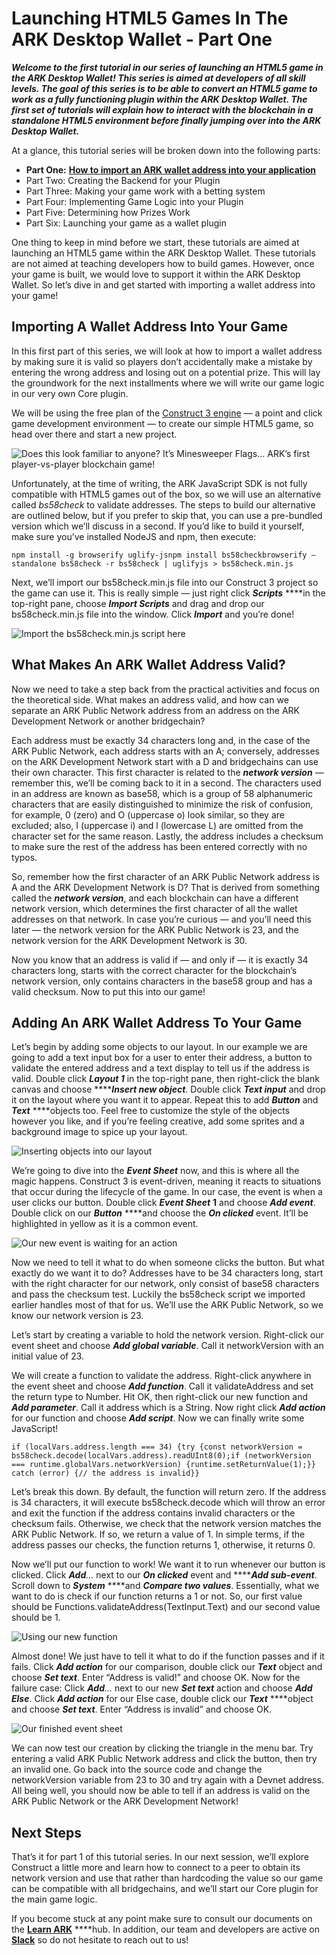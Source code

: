 # Launching HTML5 Games In The ARK Desktop Wallet - Part One

_**Welcome to the first tutorial in our series of launching an HTML5 game in the ARK Desktop Wallet! This series is aimed at developers of all skill levels. The goal of this series is to be able to convert an HTML5 game to work as a fully functioning plugin within the ARK Desktop Wallet. The first set of tutorials will explain how to interact with the blockchain in a standalone HTML5 environment before finally jumping over into the ARK Desktop Wallet.**_

At a glance, this tutorial series will be broken down into the following parts:

* **Part One:** [**How to import an ARK wallet address into your application**](https://blog.ark.io/b26fd444f0d7)
* Part Two: Creating the Backend for your Plugin
* Part Three: Making your game work with a betting system
* Part Four: Implementing Game Logic into your Plugin
* Part Five: Determining how Prizes Work
* Part Six: Launching your game as a wallet plugin

One thing to keep in mind before we start, these tutorials are aimed at launching an HTML5 game within the ARK Desktop Wallet. These tutorials are not aimed at teaching developers how to build games. However, once your game is built, we would love to support it within the ARK Desktop Wallet. So let’s dive in and get started with importing a wallet address into your game!

## Importing A Wallet Address Into Your Game <a id="1350"></a>

In this first part of this series, we will look at how to import a wallet address by making sure it is valid so players don’t accidentally make a mistake by entering the wrong address and losing out on a potential prize. This will lay the groundwork for the next installments where we will write our game logic in our very own Core plugin.

We will be using the free plan of the [Construct 3 engine](https://editor.construct.net/) — a point and click game development environment — to create our simple HTML5 game, so head over there and start a new project.

![Does this look familiar to anyone? It&#x2019;s Minesweeper Flags&#x2026; ARK&#x2019;s first player-vs-player blockchain game!](https://miro.medium.com/max/1200/0*c7k-nWUCk7262u8x)

Unfortunately, at the time of writing, the ARK JavaScript SDK is not fully compatible with HTML5 games out of the box, so we will use an alternative called _bs58check_ to validate addresses. The steps to build our alternative are outlined below, but if you prefer to skip that, you can use a pre-bundled version which we’ll discuss in a second. If you’d like to build it yourself, make sure you’ve installed NodeJS and npm, then execute:

```text
npm install -g browserify uglify-jsnpm install bs58checkbrowserify — standalone bs58check -r bs58check | uglifyjs > bs58check.min.js
```

Next, we’ll import our bs58check.min.js file into our Construct 3 project so the game can use it. This is really simple — just right click _**Scripts**_ ****in the top-right pane, choose _**Import Scripts**_ and drag and drop our bs58check.min.js file into the window. Click _**Import**_ and you’re done!

![Import the bs58check.min.js script here](https://miro.medium.com/max/428/0*RIUB0REioSFfp9Ln)

## What Makes An ARK Wallet Address Valid? <a id="9b8d"></a>

Now we need to take a step back from the practical activities and focus on the theoretical side. What makes an address valid, and how can we separate an ARK Public Network address from an address on the ARK Development Network or another bridgechain?

Each address must be exactly 34 characters long and, in the case of the ARK Public Network, each address starts with an A; conversely, addresses on the ARK Development Network start with a D and bridgechains can use their own character. This first character is related to the _**network version**_ — remember this, we’ll be coming back to it in a second. The characters used in an address are known as base58, which is a group of 58 alphanumeric characters that are easily distinguished to minimize the risk of confusion, for example, 0 \(zero\) and O \(uppercase o\) look similar, so they are excluded; also, I \(uppercase i\) and l \(lowercase L\) are omitted from the character set for the same reason. Lastly, the address includes a checksum to make sure the rest of the address has been entered correctly with no typos.

So, remember how the first character of an ARK Public Network address is A and the ARK Development Network is D? That is derived from something called the _**network version**_, and each blockchain can have a different network version, which determines the first character of all the wallet addresses on that network. In case you’re curious — and you’ll need this later — the network version for the ARK Public Network is 23, and the network version for the ARK Development Network is 30.

Now you know that an address is valid if — and only if — it is exactly 34 characters long, starts with the correct character for the blockchain’s network version, only contains characters in the base58 group and has a valid checksum. Now to put this into our game!

## Adding An ARK Wallet Address To Your Game <a id="9c2d"></a>

Let’s begin by adding some objects to our layout. In our example we are going to add a text input box for a user to enter their address, a button to validate the entered address and a text display to tell us if the address is valid. Double click _**Layout 1**_ in the top-right pane, then right-click the blank canvas and choose ****_**Insert new object**_. Double click _**Text input**_ and drop it on the layout where you want it to appear. Repeat this to add _**Button**_ and _**Text**_ ****objects too. Feel free to customize the style of the objects however you like, and if you’re feeling creative, add some sprites and a background image to spice up your layout.

![Inserting objects into our layout](https://miro.medium.com/max/906/0*NaoukkOl9-HZPMGz)

We’re going to dive into the _**Event Sheet**_ now, and this is where all the magic happens. Construct 3 is event-driven, meaning it reacts to situations that occur during the lifecycle of the game. In our case, the event is when a user clicks our button. Double click _**Event Sheet**_ **1** and choose _**Add event**_. Double click on our _**Button**_ ****and choose the _**On clicked**_ event. It’ll be highlighted in yellow as it is a common event.

![Our new event is waiting for an action](https://miro.medium.com/max/1184/0*7FM-PFvcNrnqzFNK)

Now we need to tell it what to do when someone clicks the button. But what exactly do we want it to do? Addresses have to be 34 characters long, start with the right character for our network, only consist of base58 characters and pass the checksum test. Luckily the bs58check script we imported earlier handles most of that for us. We’ll use the ARK Public Network, so we know our network version is 23.

Let’s start by creating a variable to hold the network version. Right-click our event sheet and choose _**Add global variable**_. Call it networkVersion with an initial value of 23.

We will create a function to validate the address. Right-click anywhere in the event sheet and choose _**Add function**_. Call it validateAddress and set the return type to Number. Hit OK, then right-click our new function and _**Add parameter**_. Call it address which is a String. Now right click _**Add action**_ for our function and choose _**Add script**_. Now we can finally write some JavaScript!

```text
if (localVars.address.length === 34) {try {const networkVersion = bs58check.decode(localVars.address).readUInt8(0);if (networkVersion === runtime.globalVars.networkVersion) {runtime.setReturnValue(1);}} catch (error) {// the address is invalid}}
```

Let’s break this down. By default, the function will return zero. If the address is 34 characters, it will execute bs58check.decode which will throw an error and exit the function if the address contains invalid characters or the checksum fails. Otherwise, we check that the network version matches the ARK Public Network. If so, we return a value of 1. In simple terms, if the address passes our checks, the function returns 1, otherwise, it returns 0.

Now we’ll put our function to work! We want it to run whenever our button is clicked. Click _**Add**…_ next to our _**On clicked**_ event and ****_**Add sub-event**_. Scroll down to _**System**_ ****and _**Compare two values**_. Essentially, what we want to do is check if our function returns a 1 or not. So, our first value should be Functions.validateAddress\(TextInput.Text\) and our second value should be 1.

![Using our new function](https://miro.medium.com/max/755/0*XwonDwRsIKtj10xW)

Almost done! We just have to tell it what to do if the function passes and if it fails. Click _**Add action**_ for our comparison, double click our _**Text**_ object and choose _**Set text**_. Enter “Address is valid!” and choose OK. Now for the failure case: Click _**Add**…_ next to our new _**Set text**_ action and choose _**Add Else**_. Click _**Add action**_ for our Else case, double click our _**Text**_ ****object and choose _**Set text**_. Enter “Address is invalid” and choose OK.

![Our finished event sheet](https://miro.medium.com/max/1200/0*7K6k3qGZZiyyTqLQ)

We can now test our creation by clicking the triangle in the menu bar. Try entering a valid ARK Public Network address and click the button, then try an invalid one. Go back into the source code and change the networkVersion variable from 23 to 30 and try again with a Devnet address. All being well, you should now be able to tell if an address is valid on the ARK Public Network or the ARK Development Network!

## Next Steps <a id="dbbf"></a>

That’s it for part 1 of this tutorial series. In our next session, we’ll explore Construct a little more and learn how to connect to a peer to obtain its network version and use that rather than hardcoding the value so our game can be compatible with all bridgechains, and we’ll start our Core plugin for the main game logic.

If you become stuck at any point make sure to consult our documents on the [**Learn ARK**](https://learn.ark.dev/core-getting-started/setting-up-your-development-environment) ****hub. In addition, our team and developers are active on [**Slack**](https://ark.io/slack) so do not hesitate to reach out to us!

